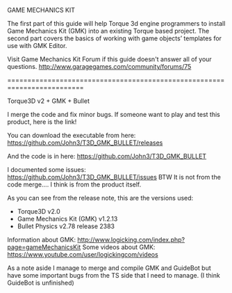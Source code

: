 GAME MECHANICS KIT

The first part of this guide will help Torque 3d engine programmers to install Game Mechanics Kit (GMK) into an existing Torque based project. 
The second part covers the basics of working with game objects’ templates for use with GMK Editor. 

Visit Game Mechanics Kit Forum if this guide doesn't answer all of your questions.
http://www.garagegames.com/community/forums/75

=========================================================================

Torque3D v2 + GMK + Bullet

I merge the code and fix minor bugs. If someone want to play and test this product, here is the link!

You can download the executable from here: https://github.com/John3/T3D_GMK_BULLET/releases

And the code is in here: https://github.com/John3/T3D_GMK_BULLET

I documented some issues: https://github.com/John3/T3D_GMK_BULLET/issues BTW It is not from the code merge.... I think is from the product itself.

As you can see from the release note, this are the versions used:

- Torque3D v2.0
- Game Mechanics Kit (GMK) v1.2.13
- Bullet Physics v2.78 release 2383

Information about GMK: http://www.logicking.com/index.php?page=gameMechanicsKit
Some videos about GMK: https://www.youtube.com/user/logickingcom/videos

As a note aside I manage to merge and compile GMK and GuideBot but have some important bugs from the TS side that I need to manage. (I think GuideBot is unfinished)

